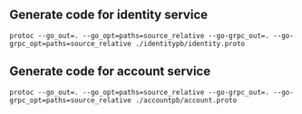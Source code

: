 ## Generate code for identity service

```
protoc --go_out=. --go_opt=paths=source_relative --go-grpc_out=. --go-grpc_opt=paths=source_relative ./identitypb/identity.proto
```

## Generate code for account service

```
protoc --go_out=. --go_opt=paths=source_relative --go-grpc_out=. --go-grpc_opt=paths=source_relative ./accountpb/account.proto
```
